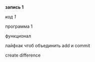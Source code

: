 **запись 1**

*код 1*

программа 1

функционал

лайфхак чтоб объединить add и commit

create difference